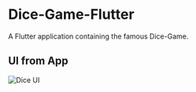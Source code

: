 # Dice-Game-Flutter

A Flutter application containing the famous Dice-Game.

## UI from App
![Dice UI](https://user-images.githubusercontent.com/72657275/119248013-c7c04380-bbab-11eb-94d7-94058bc8e372.jpeg)



